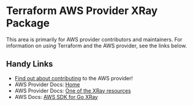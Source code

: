 # Terraform AWS Provider XRay Package

This area is primarily for AWS provider contributors and maintainers. For information on _using_ Terraform and the AWS provider, see the links below.


## Handy Links

* [Find out about contributing](../../../docs/contributing) to the AWS provider!
* AWS Provider Docs: [Home](https://registry.terraform.io/providers/hashicorp/aws/latest/docs)
* AWS Provider Docs: [One of the XRay resources](https://registry.terraform.io/providers/hashicorp/aws/latest/docs/resources/xray_encryption_config)
* AWS Docs: [AWS SDK for Go XRay](https://docs.aws.amazon.com/sdk-for-go/api/service/xray/)
